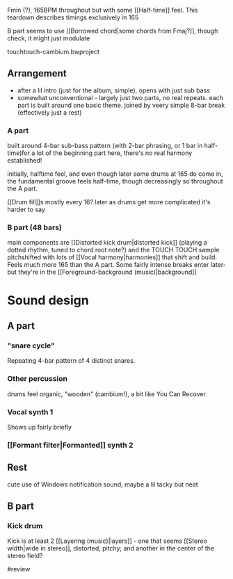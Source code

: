 Fmin (?), 165BPM throughout but with some [[Half-time]] feel. This teardown describes timings exclusively in 165


B part seems to use [[Borrowed chord|some chords from Fmaj?]], though check, it might just modulate

touchtouch-cambium.bwproject

## Arrangement
- after a lil intro (just for the album, simple), opens with just sub bass 
- somewhat unconventional - largely just two parts, no real repeats. each part is built around one basic theme. joined by veery simple 8-bar break (effectively just a rest)

### A part
built around 4-bar sub-bass pattern (with 2-bar phrasing, or 1 bar in half-time)for a lot of the beginning part here, there's no real harmony established!

initially, halftime feel, and even though later some drums at 165 do come in, the fundamental groove feels half-time, though decreasingly so throughout the A part.

[[Drum fill]]s mostly every 16? later as drums get more complicated it's harder to say

### B part (48 bars)

main components are [[Distorted kick drum|distorted kick]] (playing a dotted rhythm, tuned to chord root note?) and the TOUCH TOUCH sample pitchshifted with lots of [[Vocal harmony|harmonies]] that shift and build. Feels much more 165 than the A part. Some fairly intense breaks enter later- but they're in the [[Foreground-background (music)|background]] 

# Sound design
## A part
### "snare cycle"
Repeating 4-bar pattern of 4 distinct snares.

### Other percussion
drums feel organic, "wooden" (cambium!), a bit like You Can Recover. 

### Vocal synth 1
Shows up fairly briefly
### [[Formant filter|Formanted]] synth 2
 
## Rest
cute use of Windows notification sound, maybe a lil tacky but neat

## B part

### Kick drum
Kick is at least 2 [[Layering (music)|layers]] - one that seems [[Stereo width|wide in stereo]], distorted, pitchy; and another in the center of the stereo field?

#review 